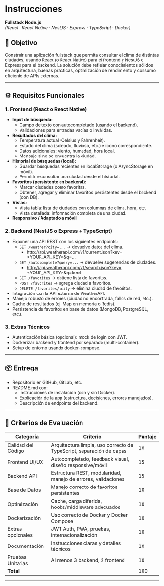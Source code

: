 # Instrucciones  
**Fullstack Node.js**  
*(React · React Native · NestJS · Express · TypeScript · Docker)*

## 🧭 Objetivo

Construir una aplicación fullstack que permita consultar el clima de distintas ciudades, usando React (o React Native) para el frontend y NestJS o Express para el backend. La solución debe reflejar conocimientos sólidos en arquitectura, buenas prácticas, optimización de rendimiento y consumo eficiente de APIs externas.

---

## ⚙️ Requisitos Funcionales

### 1. Frontend (React o React Native)
- **Input de búsqueda:**
  - Campo de texto con autocompletado (usando el backend).
  - Validaciones para entradas vacías o inválidas.
- **Resultados del clima:**
  - Temperatura actual (Celsius y Fahrenheit).
  - Estado del clima (soleado, lluvioso, etc.) e ícono correspondiente.
  - Datos adicionales: viento, humedad, hora local.
  - Mensaje si no se encuentra la ciudad.
- **Historial de búsquedas (local):**
  - Guardar búsquedas recientes en localStorage (o AsyncStorage en móvil).
  - Permitir reconsultar una ciudad desde el historial.
- **Favoritos (persistente en backend):**
  - Marcar ciudades como favoritas.
  - Obtener, agregar y eliminar favoritos persistentes desde el backend (con DB).
- **Vistas:**
  - Vista tabla: lista de ciudades con columnas de clima, hora, etc.
  - Vista detallada: información completa de una ciudad.
- **Responsivo / Adaptado a móvil**

### 2. Backend (NestJS o Express + TypeScript)
- Exponer una API REST con los siguientes endpoints:
  - `GET /weather?city=...` → devuelve datos del clima.
    - http://api.weatherapi.com/v1/current.json?key=<YOUR_API_KEY>&q=...
  - `GET /autocomplete?query=...` → devuelve sugerencias de ciudades.
    - http://api.weatherapi.com/v1/search.json?key=<YOUR_API_KEY>&q=lond
  - `GET /favorites` → obtiene lista de favoritos.
  - `POST /favorites` → agrega ciudad a favoritos.
  - `DELETE /favorites/:city` → elimina ciudad de favoritos.
- Integración con la API externa de WeatherAPI.
- Manejo robusto de errores (ciudad no encontrada, fallos de red, etc.).
- Cache de resultados (ej: Map en memoria o Redis).
- Persistencia de favoritos en base de datos (MongoDB, PostgreSQL, etc.).

### 3. Extras Técnicos
- Autenticación básica (opcional): mock de login con JWT.
- Dockerizar backend y frontend por separado (multi-container).
- Setup de entorno usando docker-compose.

---

## 📦 Entrega

- Repositorio en GitHub, GitLab, etc.
- README.md con:
  - Instrucciones de instalación (con y sin Docker).
  - Explicación de la app (estructura, decisiones, errores manejados).
  - Descripción de endpoints del backend.

---

## 📝 Criterios de Evaluación

| Categoría        | Criterio                                                               | Puntaje |
|------------------|-----------------------------------------------------------------------|---------|
| Calidad del Código | Arquitectura limpia, uso correcto de TypeScript, separación de capas |   10    |
| Frontend UI/UX   | Autocompletado, feedback visual, diseño responsive/móvil              |   15    |
| Backend API      | Estructura REST, modularidad, manejo de errores, validaciones         |   15    |
| Base de Datos    | Manejo correcto de favoritos persistentes                             |   10    |
| Optimización     | Cache, carga diferida, hooks/middleware adecuados                     |   10    |
| Dockerización    | Uso correcto de Docker y Docker Compose                               |   10    |
| Extras opcionales| JWT Auth, PWA, pruebas, internacionalización                          |   10    |
| Documentación    | Instrucciones claras y detalles técnicos                              |   10    |
| Pruebas Unitarias| Al menos 3 backend, 2 frontend                                        |   10    |
| **Total**        |                                                                       |  100    |

---